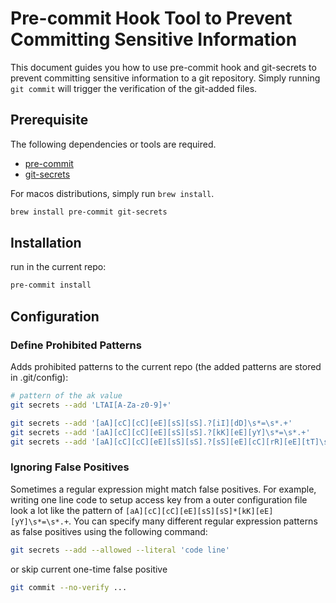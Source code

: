 # Pre-commit Hook Tool to Prevent Committing Sensitive Information

This document guides you how to use pre-commit hook and git-secrets to prevent committing sensitive information to a git repository. Simply running `git commit` will trigger the verification of the git-added files.

## Prerequisite

The following dependencies or tools are required.

- [pre-commit](https://pre-commit.com/#config-id)
- [git-secrets](https://github.com/awslabs/git-secrets)

For macos distributions, simply run `brew install`.

```bash
brew install pre-commit git-secrets
```

## Installation

run in the current repo:

```bash
pre-commit install
```

## Configuration

### Define Prohibited Patterns

Adds prohibited patterns to the current repo (the added patterns are stored in .git/config):

```bash
# pattern of the ak value
git secrets --add 'LTAI[A-Za-z0-9]+'

git secrets --add '[aA][cC][cC][eE][sS][sS].?[iI][dD]\s*=\s*.+'
git secrets --add '[aA][cC][cC][eE][sS][sS].?[kK][eE][yY]\s*=\s*.+'
git secrets --add '[aA][cC][cC][eE][sS][sS].?[sS][eE][cC][rR][eE][tT]\s*=\s*.+'
```

### Ignoring False Positives

Sometimes a regular expression might match false positives. For example, writing one line code to setup access key from a outer configuration file look a lot like the pattern of `[aA][cC][cC][eE][sS][sS]*[kK][eE][yY]\s*=\s*.+`. You can specify many different regular expression patterns as false positives using the following command:

```bash
git secrets --add --allowed --literal 'code line'
```

or skip current one-time false positive

```bash
git commit --no-verify ...
```
